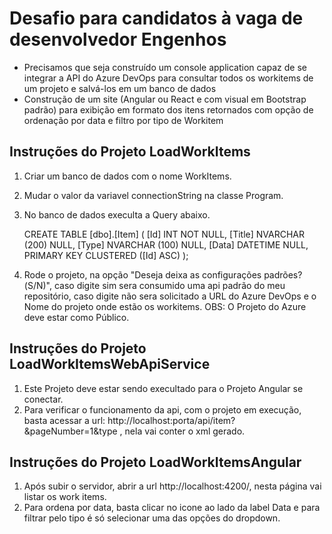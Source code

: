 # Desafio para candidatos à vaga de desenvolvedor Engenhos
-	Precisamos que seja construído um console application capaz de se integrar a API do Azure DevOps para consultar todos os workitems de um projeto e salvá-los em um banco de dados
-	Construção de um site (Angular ou React e com visual em Bootstrap padrão) para exibição em formato dos itens retornados com opção de ordenação por data e filtro por tipo de Workitem

## Instruções do Projeto LoadWorkItems
1. Criar um banco de dados com o nome WorkItems.
2. Mudar o valor da variavel connectionString na classe Program.
3. No banco de dados execulta a Query abaixo.

    CREATE TABLE [dbo].[Item] (
        [Id]    INT            NOT NULL,
        [Title] NVARCHAR (200) NULL,
        [Type]  NVARCHAR (100) NULL,
        [Data]  DATETIME       NULL,
        PRIMARY KEY CLUSTERED ([Id] ASC)
    );
  
4. Rode o projeto, na opção "Deseja deixa as configurações padrões?(S/N)", caso digite sim sera consumido uma api padrão do meu repositório,
  caso digite não sera solicitado a	URL do Azure DevOps e o	Nome do projeto onde estão os workitems.
  OBS: O Projeto do Azure deve estar como Público.
  
## Instruções do Projeto LoadWorkItemsWebApiService
1. Este Projeto deve estar sendo execultado para o Projeto Angular se conectar.
1. Para verificar o funcionamento da api, com o projeto em execução, basta acessar a url: http://localhost:porta/api/item?&pageNumber=1&type , nela vai conter o xml gerado. 

## Instruções do Projeto LoadWorkItemsAngular
1. Após subir o servidor, abrir a url http://localhost:4200/, nesta página vai listar os work items.
2. Para ordena por data, basta clicar no icone ao lado da label Data e para filtrar pelo tipo é só selecionar uma das opções do dropdown.
    
    
  

